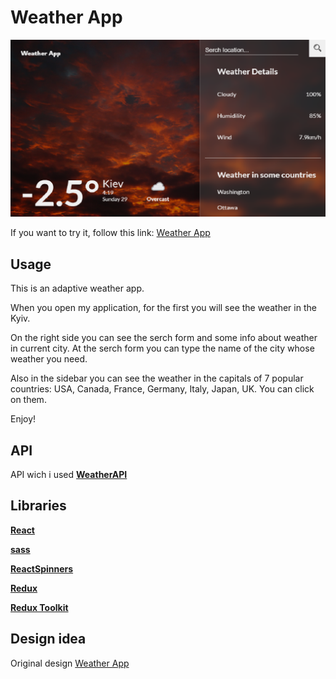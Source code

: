 # Weather App

![alt text](./src/img/weatherPreview.jpg)

If you  want to try it,  follow this link: [Weather App]()

## Usage

This is an adaptive weather app.

When you open my application, for the first you will see the weather in the Kyiv.

On the right side you can see the serch form and some info about weather in current city.
At the serch form you can type the name of the city whose weather you need.

Also in the sidebar you can see the weather in the capitals of 7 popular countries: USA, Canada, France, Germany, Italy, Japan, UK.
You can click on them.

Enjoy!

## API

API wich i used [**WeatherAPI**](https://www.weatherapi.com/)

## Libraries

[**React**](https://github.com/facebook/create-react-app)

[**sass**](https://github.com/sass/dart-sass)

[**ReactSpinners**](https://github.com/davidhu2000/react-spinners)

[**Redux**](https://github.com/reduxjs/redux)

[**Redux Toolkit**](https://github.com/reduxjs/redux-toolkit)

## Design idea 

Original design [Weather App](https://dribbble.com/shots/7118235-Weather-DailyUI-037/attachments/121070?mode=media)